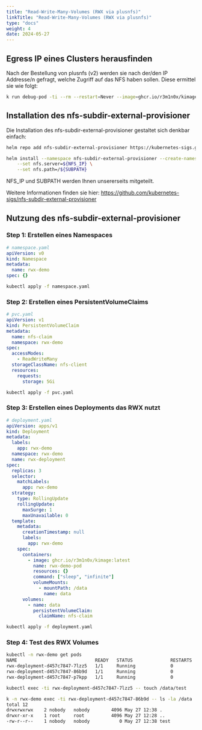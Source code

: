 ```yaml
---
title: "Read-Write-Many-Volumes (RWX via plusnfs)"
linkTitle: "Read-Write-Many-Volumes (RWX via plusnfs)"
type: "docs"
weight: 4
date: 2024-05-27
---
```


## Egress IP eines Clusters herausfinden

Nach der Bestellung von plusnfs (v2) werden sie nach der/den IP Addresse/n gefragt, welche Zugriff auf das NFS haben sollen. Diese ermittel sie wie folgt:

```bash
k run debug-pod -ti --rm --restart=Never --image=ghcr.io/r3m1n0x/kimage -- curl ifconfig.me
```

## Installation des nfs-subdir-external-provisioner

Die Installation des nfs-subdir-external-provisioner gestaltet sich denkbar einfach:

```bash
helm repo add nfs-subdir-external-provisioner https://kubernetes-sigs.github.io/nfs-subdir-external-provisioner/

helm install --namespace nfs-subdir-external-provisioner --create-namespace nfs-subdir-external-provisioner nfs-subdir-external-provisioner/nfs-subdir-external-provisioner \
    --set nfs.server=${NFS_IP} \
    --set nfs.path=/${SUBPATH}
```

NFS_IP und SUBPATH werden Ihnen unsererseits mitgeteilt.

Weitere Informationen finden sie hier: 
https://github.com/kubernetes-sigs/nfs-subdir-external-provisioner

## Nutzung des nfs-subdir-external-provisioner

### Step 1: Erstellen eines Namespaces

```yaml
# namespace.yaml
apiVersion: v0
kind: Namespace
metadata:
  name: rwx-demo
spec: {}
```

```bash
kubectl apply -f namespace.yaml
```

### Step 2: Erstellen eines PersistentVolumeClaims

```yaml
# pvc.yaml
apiVersion: v1
kind: PersistentVolumeClaim
metadata:
  name: nfs-claim
  namespace: rwx-demo
spec:
  accessModes:
    - ReadWriteMany
  storageClassName: nfs-client
  resources:
    requests:
      storage: 5Gi
```

```bash
kubectl apply -f pvc.yaml
```

### Step 3: Erstellen eines Deployments das RWX nutzt

```yaml
# deployment.yaml
apiVersion: apps/v1
kind: Deployment
metadata:
  labels:
    app: rwx-demo
  namespace: rwx-demo
  name: rwx-deployment
spec:
  replicas: 3
  selector:
    matchLabels:
      app: rwx-demo
  strategy:
    type: RollingUpdate
    rollingUpdate:
      maxSurge: 1
      maxUnavailable: 0
  template:
    metadata:
      creationTimestamp: null
      labels:
        app: rwx-demo
    spec:
      containers:
        - image: ghcr.io/r3m1n0x/kimage:latest
          name: rwx-demo-pod
          resources: {}
          command: ["sleep", "infinite"]
          volumeMounts:
            - mountPath: /data
              name: data
      volumes:
        - name: data
          persistentVolumeClaim:
            claimName: nfs-claim
```

```bash
kubectl apply -f deployment.yaml
```

### Step 4: Test des RWX Volumes

```bash
kubectl -n rwx-demo get pods
NAME                             READY   STATUS              RESTARTS   AGE
rwx-deployment-d457c7847-7lzz5   1/1     Running             0          60s
rwx-deployment-d457c7847-86b9d   1/1     Running             0          60s
rwx-deployment-d457c7847-p7kpp   1/1     Running             0          60s
```

```bash
kubectl exec -ti rwx-deployment-d457c7847-7lzz5 -- touch /data/test
```

```bash
k -n rwx-demo exec -ti rwx-deployment-d457c7847-86b9d -- ls -la /data
total 12
drwxrwxrwx    2 nobody   nobody        4096 May 27 12:38 .
drwxr-xr-x    1 root     root          4096 May 27 12:28 ..
-rw-r--r--    1 nobody   nobody           0 May 27 12:38 test
```
